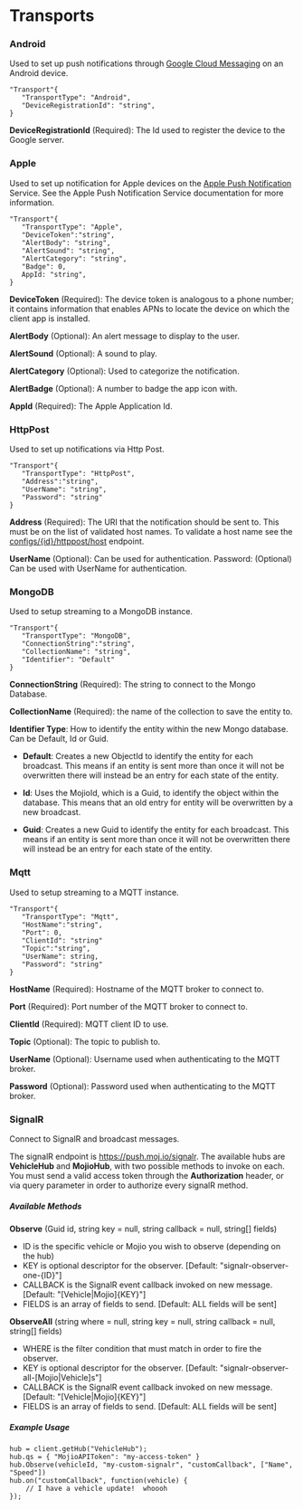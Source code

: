 # Transports #

### Android ###
 Used to set up push notifications through [Google Cloud Messaging](https://developers.google.com/cloud-messaging/) on an Android device.

	"Transport"{
	   "TransportType": "Android",
	   "DeviceRegistrationId": "string",
	}

**DeviceRegistrationId** (Required): The Id used to register the device to the Google server.


### Apple ###
  Used to set up notification for Apple devices on the [Apple Push Notification](https://developer.apple.com/library/ios/documentation/NetworkingInternet/Conceptual/RemoteNotificationsPG/Chapters/ApplePushService.html) Service. See the Apple Push Notification Service documentation for more information.

	"Transport"{
	   "TransportType": "Apple",
	   "DeviceToken":"string",
	   "AlertBody": "string",
	   "AlertSound": "string",
	   "AlertCategory": "string",
	   "Badge": 0,
	   AppId: "string",
	}

**DeviceToken** (Required): The device token is analogous to a phone number; it contains information that enables APNs to locate the device on which the client app is installed.

**AlertBody** (Optional): An alert message to display to the user.

**AlertSound** (Optional): A sound to play.

**AlertCategory** (Optional): Used to categorize the notification.

**AlertBadge** (Optional): A number to badge the app icon with.

**AppId** (Required):  The Apple Application Id.


### HttpPost ###
Used to set up notifications via Http Post.

	"Transport"{
	   "TransportType": "HttpPost",
	   "Address":"string",
	   "UserName": "string",
	   "Password": "string"
	}

**Address** (Required): The URI that the notification should be sent to. This must be on the list of validated host names. To validate a host name see the [configs/{id}/httppost/host](https://push.moj.io/swagger/ui/index#!/Configurations/Observer_GetAuthorizedHosts) endpoint.

**UserName** (Optional): Can be used for authentication.
Password: (Optional) Can be used with UserName for authentication.


### MongoDB ###
Used to setup streaming to a MongoDB instance.

	"Transport"{
	   "TransportType": "MongoDB",
	   "ConnectionString":"string",
	   "CollectionName": "string",
	   "Identifier": "Default"
	}

**ConnectionString** (Required): The string to connect to the Mongo Database.

**CollectionName** (Required):  the name of the collection to save the entity to.

**Identifier Type**: How to identify the entity within the new Mongo database. Can be Default, Id or Guid.

- **Default**: Creates a new ObjectId to identify the entity for each broadcast. This means if an entity is sent more than once it will not be overwritten there will instead be an entry for each state of the entity.

- **Id**: Uses the MojioId, which is a Guid, to identify the object within the database. This means that an old entry for entity will be overwritten by a new broadcast.

- **Guid**: Creates a new Guid to identify the entity for each broadcast. This means if an entity is sent more than once it will not be overwritten there will instead be an entry for each state of the entity. 


### Mqtt ###
Used to setup streaming to a MQTT instance.

	"Transport"{
	   "TransportType": "Mqtt",
	   "HostName":"string",
	   "Port": 0,
	   "ClientId": "string"
	   "Topic":"string",
	   "UserName": string,
	   "Password": "string"
	}

**HostName** (Required): Hostname of the MQTT broker to connect to. 

**Port** (Required): Port number of the MQTT broker to connect to. 

**ClientId** (Required): MQTT client ID to use.

**Topic** (Optional): The topic to publish to.

**UserName** (Optional): Username used when authenticating to the MQTT broker. 

**Password** (Optional): Password used when authenticating to the MQTT broker. 


### SignalR ###
Connect to SignalR and broadcast messages.

The signalR endpoint is https://push.moj.io/signalr.  The available hubs are **VehicleHub** and **MojioHub**, with two possible methods to invoke on each.  You must send a valid access token through the **Authorization** header, or via query parameter in order to authorize every signalR method.

##### Available Methods #####
**Observe** (Guid id, string key = null, string callback = null, string[] fields)
 * ID is the specific vehicle or Mojio you wish to observe (depending on the hub)
 * KEY is optional descriptor for the observer.  [Default: "signalr-observer-one-{ID}"]
 * CALLBACK is the SignalR event callback invoked on new message. [Default: "[Vehicle|Mojio]{KEY}"]
 * FIELDS is an array of fields to send.  [Default: ALL fields will be sent]
   
**ObserveAll** (string where = null, string key = null, string callback = null, string[] fields)
 * WHERE is the filter condition that must match in order to fire the observer.
 * KEY is optional descriptor for the observer.  [Default: "signalr-observer-all-[Mojio|Vehicle]s"]
 * CALLBACK is the SignalR event callback invoked on new message. [Default: "[Vehicle|Mojio]{KEY}"]
 * FIELDS is an array of fields to send.  [Default: ALL fields will be sent]

##### Example Usage #####
    hub = client.getHub("VehicleHub");
    hub.qs = { "MojioAPIToken": "my-access-token" }
    hub.Observe(vehicleId, "my-custom-signalr", "customCallback", ["Name", "Speed"])
    hub.on("customCallback", function(vehicle) {
        // I have a vehicle update!  whoooh
    });

